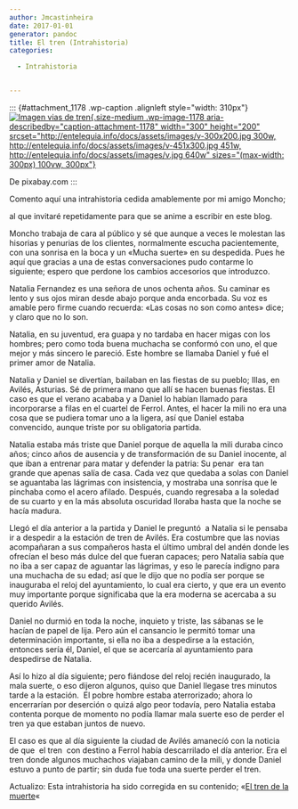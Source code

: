 ```yaml
---
author: Jmcastinheira
date: 2017-01-01
generator: pandoc
title: El tren (Intrahistoria)
categories:

  - Intrahistoria


---
```




::: {#attachment_1178 .wp-caption .alignleft style="width: 310px"}
[![Imagen vias de
tren](http://entelequia.info/docs/assets/images/v-300x200.jpg){.size-medium
.wp-image-1178 aria-describedby="caption-attachment-1178" width="300"
height="200"
srcset="http://entelequia.info/docs/assets/images/v-300x200.jpg 300w, http://entelequia.info/docs/assets/images/v-451x300.jpg 451w, http://entelequia.info/docs/assets/images/v.jpg 640w"
sizes="(max-width: 300px) 100vw, 300px"}](http://entelequia.info/docs/assets/images/v.jpg)

De pixabay.com
:::

Comento aquí una intrahistoria cedida amablemente por mi amigo Moncho;

al que invitaré repetidamente para que se anime a escribir en este blog.

Moncho trabaja de cara al público y sé que aunque a veces le molestan
las hisorias y penurias de los clientes, normalmente escucha
pacientemente, con una sonrisa en la boca y un «Mucha suerte» en su
despedida. Pues he aquí que gracias a una de estas conversaciones pudo
contarme lo siguiente; espero que perdone los cambios accesorios que
introduzco.

Natalia Fernandez es una señora de unos ochenta años. Su caminar es
lento y sus ojos miran desde abajo porque anda encorbada. Su voz es
amable pero firme cuando recuerda: «Las cosas no son como antes» dice; y
claro que no lo son.

Natalia, en su juventud, era guapa y no tardaba en hacer migas con los
hombres; pero como toda buena muchacha se conformó con uno, el que mejor
y más sincero le pareció. Este hombre se llamaba Daniel y fué el primer
amor de Natalia.

Natalia y Daniel se divertían, bailaban en las fiestas de su pueblo;
Illas, en Avilés, Asturias. Sé de primera mano que allí se hacen buenas
fiestas. El caso es que el verano acababa y a Daniel lo habían llamado
para incorporarse a filas en el cuartel de Ferrol. Antes, el hacer la
mili no era una cosa que se pudiera tomar uno a la ligera, así que
Daniel estaba convencido, aunque triste por su obligatoria partida.

Natalia estaba más triste que Daniel porque de aquella la mili duraba
cinco años; cinco años de ausencia y de transformación de su Daniel
inocente, al que iban a entrenar para matar y defender la patria: Su
penar  era tan grande que apenas salía de casa. Cada vez que quedaba a
solas con Daniel se aguantaba las lágrimas con insistencia, y mostraba
una sonrísa que le pinchaba como el acero afilado. Después, cuando
regresaba a la soledad de su cuarto y en la más absoluta oscuridad
lloraba hasta que la noche se hacía madura.

Llegó el día anterior a la partida y Daniel le preguntó  a Natalia si le
pensaba ir a despedir a la estación de tren de Avilés. Era costumbre que
las novias acompañaran a sus compañeros hasta el último umbral del andén
donde les ofrecían el beso más dulce del que fueran capaces; pero
Natalia sabía que no iba a ser capaz de aguantar las lágrimas, y eso le
parecía indigno para una muchacha de su edad; así que le dijo que no
podía ser porque se inauguraba el reloj del ayuntamiento, lo cual era
cierto, y que era un evento muy importante porque significaba que la era
moderna se acercaba a su querido Avilés.

Daniel no durmió en toda la noche, inquieto y triste, las sábanas se le
hacían de papel de lija. Pero aún el cansancio le permitó tomar una
determinación importante, si ella no iba a despedirse a la estación,
entonces sería él, Daniel, el que se acercaría al ayuntamiento para
despedirse de Natalia.

Así lo hizo al día siguiente; pero fiándose del reloj recién inaugurado,
la mala suerte, o eso dijeron algunos, quiso que Daniel llegase tres
minutos tarde a la estación.  El pobre hombre estaba aterrorizado; ahora
lo encerrarían por deserción o quizá algo peor todavía, pero Natalia
estaba contenta porque de momento no podía llamar mala suerte eso de
perder el tren ya que estaban juntos de nuevo.

El caso es que al día siguiente la ciudad de Avilés amanecíó con la
noticia de que  el tren  con destino a Ferrol había descarrilado el día
anterior. Era el tren donde algunos muchachos viajaban camino de la
mili, y donde Daniel estuvo a punto de partir; sin duda fue toda una
suerte perder el tren.

Actualizo: Esta intrahistoria ha sido corregida en su contenido; «[El
tren de la
muerte](http://entelequia.bligoo.com/content/view/315186/El_tren_de_la_muerte_Intrahistoria.html)«
